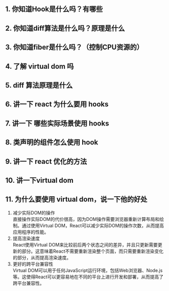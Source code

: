 ## 1. 你知道Hook是什么吗？有哪些
## 2. 你知道diff算法是什么吗？原理是什么
## 3. 你知道fiber是什么吗？（控制CPU资源的）

## 4. 了解 virtual dom 吗
## 5. diff 算法原理是什么

## 6. 讲一下 react 为什么要用 hooks
## 7. 讲一下 哪些实际场景使用 hooks
## 8. 类声明的组件怎么使用 hook
## 9. 讲一下 react 优化的方法
## 10. 讲一下virtual dom
## 11. 为什么要使用 virtual dom，说一下他的好处
   1. 减少实际DOM的操作  
    直接操作实际DOM的代价很高，因为DOM操作需要浏览器重新计算布局和绘制。通过使用Virtual DOM，React可以减少实际DOM的操作次数，从而提高应用程序的性能。
   2. 提高渲染速度  
    React使用Virtual DOM来比较前后两个状态之间的差异，并且只更新需要更新的部分。这意味着React不需要重新渲染整个页面，而只需要重新渲染变化的部分，从而提高渲染速度。
   3. 更好的跨平台兼容性  
    Virtual DOM可以用于任何JavaScript运行环境，包括Web浏览器、Node.js等。这使得React可以更容易地在不同的平台上进行开发和部署，从而提高了跨平台兼容性。
